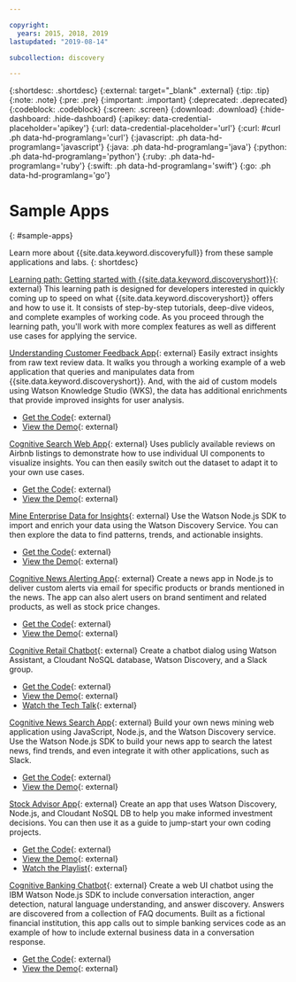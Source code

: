 ```yaml
---

copyright:
  years: 2015, 2018, 2019
lastupdated: "2019-08-14"

subcollection: discovery

---
```


{:shortdesc: .shortdesc}
{:external: target="_blank" .external}
{:tip: .tip}
{:note: .note}
{:pre: .pre}
{:important: .important}
{:deprecated: .deprecated}
{:codeblock: .codeblock}
{:screen: .screen}
{:download: .download}
{:hide-dashboard: .hide-dashboard}
{:apikey: data-credential-placeholder='apikey'} 
{:url: data-credential-placeholder='url'}
{:curl: #curl .ph data-hd-programlang='curl'}
{:javascript: .ph data-hd-programlang='javascript'}
{:java: .ph data-hd-programlang='java'}
{:python: .ph data-hd-programlang='python'}
{:ruby: .ph data-hd-programlang='ruby'}
{:swift: .ph data-hd-programlang='swift'}
{:go: .ph data-hd-programlang='go'}

# Sample Apps
{: #sample-apps}

Learn more about {{site.data.keyword.discoveryfull}} from these sample applications and labs.
{: shortdesc}

[Learning path: Getting started with {{site.data.keyword.discoveryshort}}](https://developer.ibm.com/series/learning-path-watson-discovery/){: external}
This learning path is designed for developers interested in quickly coming up to speed on what {{site.data.keyword.discoveryshort}} offers and how to use it. It consists of step-by-step tutorials, deep-dive videos, and complete examples of working code. As you proceed through the learning path, you'll work with more complex features as well as different use cases for applying the service.

[Understanding Customer Feedback App](https://developer.ibm.com/patterns/get-customer-insights-from-product-reviews/?cm_sp=Developer-_-code-_-customer_insights){: external}
Easily extract insights from raw text review data. It walks you through a working example of a web application that queries and manipulates data from {{site.data.keyword.discoveryshort}}. And, with the aid of custom models using Watson Knowledge Studio (WKS), the data has additional enrichments that provide improved insights for user analysis.
  - [Get the Code](https://github.com/IBM/watson-discovery-food-reviews?cm_sp=Developer-_-develop-your-own-watson-discovery-service-application-_-Get-the-Code){: external}
  - [View the Demo](https://www.youtube.com/watch?v=gzlUSyLccSg){: external}
  
[Cognitive Search Web App](https://developer.ibm.com/patterns/create-an-app-to-perform-intelligent-searches-on-data/?cm_sp=Developer-_-code-_-search_pattern){: external}
Uses publicly available reviews on Airbnb listings to demonstrate how to use individual UI components to visualize insights. You can then easily switch out the dataset to adapt it to your own use cases.
  - [Get the Code](https://github.com/IBM/watson-discovery-ui?cm_sp=Developer-_-develop-a-fully-featured-web-app-built-on-the-watson-discovery-service-_-Get-the-Code){: external}
  - [View the Demo](https://www.youtube.com/watch?v=5EEmQwcjUa4&cm_sp=Developer-_-develop-a-fully-featured-web-app-built-on-the-watson-discovery-service-_-View-the-Video){: external}
    
[Mine Enterprise Data for Insights](https://developer.ibm.com/patterns/import-enrich-and-gain-insight-from-data/?cm_sp=Developer-_-code-_-data_breaches){: external}
Use the Watson Node.js SDK to import and enrich your data using the Watson Discovery Service. You can then explore the data to find patterns, trends, and actionable insights.
  - [Get the Code](https://github.com/IBM/watson-discovery-analyze-data-breaches?cm_sp=IBMCode-_-import-enrich-and-gain-insight-from-data-_-Get-the-Code){: external}
  - [View the Demo](https://www.youtube.com/watch?v=zAu9tHefdDc&cm_sp=IBMCode-_-import-enrich-and-gain-insight-from-data-_-View-the-Demo){: external}
 
[Cognitive News Alerting App](https://developer.ibm.com/patterns/create-cognitive-news-alerting-app/?cm_sp=Developer-_-code-_-news_alerting){: external}
Create a news app in Node.js to deliver custom alerts via email for specific products or brands mentioned in the news. The app can also alert users on brand sentiment and related products, as well as stock price changes.
  - [Get the Code](https://github.com/IBM/watson-discovery-news-alerting?cm_sp=IBMCode-_-create-a-cognitive-news-alerting-app-_-Get-the-Code){: external}
  - [View the Demo](https://www.youtube.com/watch?v=N-HaIpPGde0&cm_sp=IBMCode-_-create-a-cognitive-news-alerting-app-_-View-the-demo){: external}
  
[Cognitive Retail Chatbot](https://developer.ibm.com/patterns/create-cognitive-retail-chatbot/?cm_sp=Developer-_-code-_-retail_chatbot){: external}
Create a chatbot dialog using Watson Assistant, a Cloudant NoSQL database, Watson Discovery, and a Slack group.
  - [Get the Code](https://github.com/IBM/watson-online-store/?cm_sp=IBMCode-_-create-cognitive-retail-chatbot-_-Get-the-Code){: external}
  - [View the Demo](https://www.youtube.com/watch?v=b-94B3O1czU&cm_sp=IBMCode-_-create-cognitive-retail-chatbot-_-View-the-Demo){: external}
  - [Watch the Tech Talk](https://developer.ibm.com/code/videos/tech-talk-replay-create-cognitive-retail-chatbot/){: external}
  
[Cognitive News Search App](https://developer.ibm.com/patterns/create-a-cognitive-news-search-app/?cm_sp=Developer-_-code-_-trending_news){: external}
Build your own news mining web application using JavaScript, Node.js, and the Watson Discovery service. Use the Watson Node.js SDK to build your news app to search the latest news, find trends, and even integrate it with other applications, such as Slack.
  - [Get the Code](https://github.com/IBM/watson-discovery-news/?cm_sp=IBMCode-_-create-a-cognitive-news-search-app-_-Get-the-Code){: external}
  - [View the Demo](https://www.youtube.com/watch?v=EZGgvci9nC0&cm_sp=IBMCode-_-create-a-cognitive-news-search-app-_-View-the-Demo){: external}
  
[Stock Advisor App](https://developer.ibm.com/patterns/create-a-web-app-to-get-stock-information-prices-and-sentiment/?cm_sp=Developer-_-code-_-stock_information){: external}
Create an app that uses Watson Discovery, Node.js, and Cloudant NoSQL DB to help you make informed investment decisions. You can then use it as a guide to jump-start your own coding projects.
  - [Get the Code](https://github.com/IBM/watson-stock-advisor){: external}
  - [View the Demo](https://www.youtube.com/watch?v=uigisF50F8s&feature=youtu.be){: external}
  - [Watch the Playlist](https://www.youtube.com/playlist?list=PLzUbsvIyrNfknNewObx5N7uGZ5FKH0Fde){: external}

[Cognitive Banking Chatbot](https://developer.ibm.com/patterns/create-cognitive-banking-chatbot/?cm_sp=Developer-_-code-_-banking_chatbot){: external}
Create a web UI chatbot using the IBM Watson Node.js SDK to include conversation interaction, anger detection, natural language understanding, and answer discovery. Answers are discovered from a collection of FAQ documents. Built as a fictional financial institution, this app calls out to simple banking services code as an example of how to include external business data in a conversation response.
  - [Get the Code](https://github.com/IBM/watson-banking-chatbot?cm_sp=IBMCode-_-create-cognitive-banking-chatbot-_-Get-the-Code){: external}
  - [View the Demo](https://www.youtube.com/watch?v=Jxi7U7VOMYg&cm_sp=IBMCode-_-create-cognitive-banking-chatbot-_-View-the-Demo){: external}